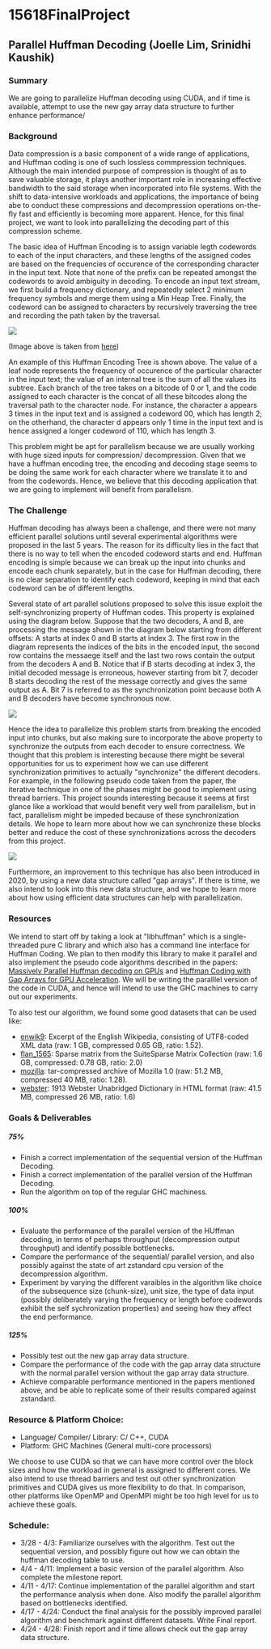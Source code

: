 # 15618FinalProject
## Parallel Huffman Decoding (Joelle Lim, Srinidhi Kaushik)

### Summary
We are going to parallelize Huffman decoding using CUDA, and if time is available, attempt to use the new gay array data structure to further enhance performance/

### Background
Data compression is a basic component of a wide range of applications, and Huffman coding is one of such lossless commpression techniques. Although the main intended purpose of compression is thought of as to save valuable storage, it plays another important role in increasing effective bandwidth to the said storage when incorporated into file systems. With the shift to data-intensive workloads and applications, the importance of being abe to conduct these compressions and decompression operations on-the-fly fast and efficiently is becoming more apparent. Hence, for this final project, we want to look into parallelizing the decoding part of this compression scheme.

The basic idea of Huffman Encoding is to assign variable legth codewords to each of the input characters, and these lengths of the assigned codes are based on the frequencies of occurence of the corresponding character in the input text. Note that none of the prefix can be repeated amongst the codewords to avoid ambiguity in decoding. To encode an input text stream, we first build a frequency dictionary, and repeatedly select 2 minimum frequency symbols and merge them using a Min Heap Tree. Finally, the codeword can be assigned to characters by recursively traversing the tree and recording the path taken by the traversal.

![](images/huffmanencoding.png)

(Image above is taken from [here](https://bhrigu.me/post/huffman-coding-python-implementation/))

An example of this Huffman Encoding Tree is shown above. The value of a leaf node represents the frequency of occurence of the particular character in the input text; the value of an internal tree is the sum of all the values its subtree. Each branch of the tree takes on a bitcode of 0 or 1, and the code assigned to each character is the concat of all these bitcodes along the traversal path to the character node. For instance, the character a appears 3 times in the input text and is assigned a codeword 00, which has length 2; on the otherhand, the character d appears only 1 time in the input text and is hence assigned a longer codeword of 110, which has length 3.

This problem might be apt for parallelism because we are usually working with huge sized inputs for compression/ decompression. Given that we have a huffman encoding tree, the encoding and decoding stage seems to be doing the same work for each character where we translate it to and from the codewords. Hence, we believe that this decoding application that we are going to implement will benefit from parallelism.

### The Challenge
Huffman decoding has always been a challenge, and there were not many efficient parallel solutions until several experimental algorithms were proposed in the last 5 years. The reason for its difficulty lies in the fact that there is no way to tell when the encoded codeword starts and end. Huffman encoding is simple because we can break up the input into chunks and encode each chunk separately, but in the case for Huffman decoding, there is no clear separation to identify each codeword, keeping in mind that each codeword can be of different lengths.

Several state of art parallel solutions proposed to solve this issue exploit the self-synchronizing property of Huffman codes. This property is explained using the diagram below. Suppose that the two decoders, A and B, are processing the message shown in the diagram below starting from different offsets: A starts at index 0 and B starts at index 3. The first row in the diagram represents the indices of the bits in the encoded input, the second row contains the messaege itself and the last two rows contain the output from the decoders A and B. Notice that if B starts decoding at index 3, the initial decoded message is erroneous, however starting from bit 7, decoder B starts decoding the rest of the message correctly and gives the same output as A. Bit 7 is referred to as the synchronization point because both A and B decoders have become synchronous now.

![](images/paper1.png)

Hence the idea to parallelize this problem starts from breaking the encoded input into chunks, but also making sure to incorporate the above property to synchronize the outputs from each decoder to ensure correctness. We thought that this problem is interesting because there might be several opportunities for us to experiment how we can use different synchronization primitives to actually "synchronize" the different decoders. For example, in the following pseudo code taken from the paper, the iterative technique in one of the phases might be good to implement using thread barriers. This project sounds interesting because it seems at first glance like a workload that would benefit very well from parallelism, but in fact, parallelism might be impeded because of these synchronization details. We hope to learn more about how we can synchronize these blocks better and reduce the cost of these synchronizations across the decoders from this project.

![](images/paper2.png)

Furthermore, an improvement to this technique has also been introduced in 2020, by using a new data structure called "gap arrays". If there is time, we also intend to look into this new data structure, and we hope to learn more about how using efficient data structures can help with parallelization.

### Resources
We intend to start off by taking a look at "libhuffman" which is a single-threaded pure C library and which also has a command line interface for Huffman Coding. We plan to then modify this library to make it parallel and also implement the pseudo code algorithms described in the papers: [Massively Parallel Huffman decoding on GPUs](https://dl.acm.org/doi/pdf/10.1145/3225058.3225076) and [Huffman Coding with Gap Arrays for GPU Acceleration](https://dl.acm.org/doi/pdf/10.1145/3404397.3404429). We will be writing the paralllel version of the code in CUDA, and hence will intend to use the GHC machines to carry out our experiments.

To also test our algorithm, we found some good datasets that can be used like:
- [enwik9](http://mattmahoney.net/dc/enwik9.zip): Excerpt of the English Wikipedia, consisting of UTF8-coded XML data (raw: 1 GB, compressed 0.65 GB, ratio: 1.52).
- [flan_1565](https://sparse.tamu.edu/MM/Janna/Flan_1565.tar.gz): Sparse matrix from the SuiteSparse Matrix Collection (raw: 1.6 GB, compressed: 0.78 GB, ratio: 2.0)
- [mozilla](http://sun.aei.polsl.pl/~sdeor/index.php?page=silesia): tar-compressed archive of Mozilla 1.0 (raw: 51.2 MB, compressed 40 MB, ratio: 1.28).
- [webster](http://sun.aei.polsl.pl/~sdeor/index.php?page=silesia): 1913 Webster Unabridged Dictionary in HTML format (raw: 41.5 MB, compressed 26 MB, ratio: 1.6)

### Goals & Deliverables
##### 75%
- Finish a correct implementation of the sequential version of the Huffman Decoding.
- Finish a correct implementation of the parallel version of the Huffman Decoding.
- Run the algorithm on top of the regular GHC machiness.

##### 100%
- Evaluate the performance of the parallel version of the HUffman decoding, in terms of perhaps throughput (decompression output throughput) and identify possible bottlenecks.
- Compare the performance of the sequential/ parallel version, and also possibly against the state of art zstandard cpu version of the decompression algorithm.
- Experiment by varying the different varaibles in the algorithm like choice of the subsequence size (chunk-size), unit size, the type of data input (possibly deliberately varying the frequency or length before codewords exhibit the self sychronization properties) and seeing how they affect the end performance.

##### 125%
- Possibly test out the new gap array data structure.
- Compare the performance of the code with the gap array data structure with the normal parallel version without the gap array data structure.
- Achieve comparable performance mentioned in the papers mentioned above, and be able to replicate some of their results compared against zstandard.

### Resource & Platform Choice:
- Language/ Compiler/ Library: C/ C++, CUDA
- Platform: GHC Machines (General multi-core processors)

We choose to use CUDA so that we can have more control over the block sizes and how the workload in general is assigned to different cores. We also intend to use thread barriers and test out other synchronization primitives and CUDA gives us more flexibility to do that. In comparison, other platforms like OpenMP and OpenMPI might be too high level for us to achieve these goals.

### Schedule:
- 3/28 - 4/3: Familiarize ourselves with the algorithm. Test out the sequential version, and possibly figure out how we can obtain the huffman decoding table to use.
- 4/4 - 4/11: Implement a basic version of the parallel algorithm. Also complete the milestone report.
- 4/11 - 4/17: Continue implementation of the parallel algorithm and start the performance analysis when done. Also modify the parallel algorithm based on bottlenecks identified.
- 4/17 - 4/24: Conduct the final analysis for the possibly improved parallel algorithm and benchmark against different datasets. Write Final report.
- 4/24 - 4/28: Finish report and if time allows check out the gap array data structure.
